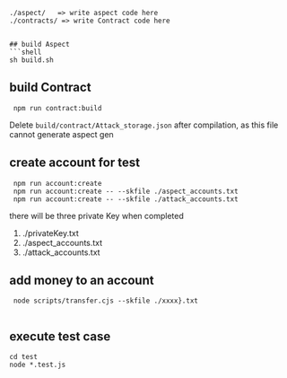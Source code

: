 
```shell
./aspect/   => write aspect code here
./contracts/ => write Contract code here


## build Aspect
```shell
sh build.sh 
```


## build Contract
```shell
 npm run contract:build
```
Delete `build/contract/Attack_storage.json` after compilation, as this file cannot generate aspect gen


## create account for test
```shell
 npm run account:create
 npm run account:create -- --skfile ./aspect_accounts.txt
 npm run account:create -- --skfile ./attack_accounts.txt
```
there will be three private Key when completed 

1. ./privateKey.txt 
2. ./aspect_accounts.txt
3. ./attack_accounts.txt


## add money to an account

```shell
 node scripts/transfer.cjs --skfile ./xxxx}.txt
 
```

## execute test case

```shell
cd test
node *.test.js
```